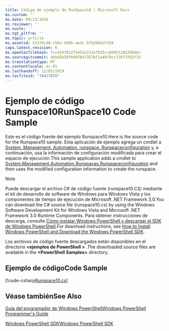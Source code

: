 ```yaml
---
title: Código de ejemplo de RunSpace10 | Microsoft Docs
ms.custom: ''
ms.date: 09/13/2016
ms.reviewer: ''
ms.suite: ''
ms.tgt_pltfrm: ''
ms.topic: article
ms.assetid: 5337dc40-c56e-458b-aedc-5f5d401dfd28
caps.latest.revision: 6
ms.openlocfilehash: fcc424f83275452e223ef025cc8d95128520bdbc
ms.sourcegitcommit: debd2b38fb8070a7357bf1a4bf9cc736f3702f31
ms.translationtype: MT
ms.contentlocale: es-ES
ms.lasthandoff: 12/05/2019
ms.locfileid: "74417870"
---
```

# <a name="runspace10-code-sample"></a><span data-ttu-id="6e597-102">Ejemplo de código Runspace10</span><span class="sxs-lookup"><span data-stu-id="6e597-102">RunSpace10 Code Sample</span></span>

<span data-ttu-id="6e597-103">Este es el código fuente del ejemplo Runspace10.</span><span class="sxs-lookup"><span data-stu-id="6e597-103">Here is the source code for the Runspace10 sample.</span></span> <span data-ttu-id="6e597-104">Esta aplicación de ejemplo agrega un cmdlet a [System. Management. Automation. runspace. Runspaceconfiguration](/dotnet/api/System.Management.Automation.Runspaces.RunspaceConfiguration) y, a continuación, usa la información de configuración modificada para crear el espacio de ejecución.</span><span class="sxs-lookup"><span data-stu-id="6e597-104">This sample application adds a cmdlet to [System.Management.Automation.Runspaces.Runspaceconfiguration](/dotnet/api/System.Management.Automation.Runspaces.RunspaceConfiguration) and then uses the modified configuration information to create the runspace.</span></span>

> [!NOTE]
> <span data-ttu-id="6e597-105">Puede descargar el archivo C# de código fuente (runspace10.CS) mediante el kit de desarrollo de software de Windows para Windows Vista y los componentes de tiempo de ejecución de Microsoft .NET Framework 3,0.</span><span class="sxs-lookup"><span data-stu-id="6e597-105">You can download the C# source file (runspace10.cs) by using the Windows Software Development Kit for Windows Vista and Microsoft .NET Framework 3.0 Runtime Components.</span></span> <span data-ttu-id="6e597-106">Para obtener instrucciones de descarga, consulte [Cómo instalar Windows PowerShell y descargar el SDK de Windows PowerShell](/powershell/scripting/developer/installing-the-windows-powershell-sdk).</span><span class="sxs-lookup"><span data-stu-id="6e597-106">For download instructions, see [How to Install Windows PowerShell and Download the Windows PowerShell SDK](/powershell/scripting/developer/installing-the-windows-powershell-sdk).</span></span>
>
> <span data-ttu-id="6e597-107">Los archivos de código fuente descargados están disponibles en el directorio **\<ejemplos de PowerShell >** .</span><span class="sxs-lookup"><span data-stu-id="6e597-107">The downloaded source files are available in the **\<PowerShell Samples>** directory.</span></span>

## <a name="code-sample"></a><span data-ttu-id="6e597-108">Ejemplo de código</span><span class="sxs-lookup"><span data-stu-id="6e597-108">Code Sample</span></span>

[!code-csharp[Runspace10.cs](../../../../powershell-sdk-samples/SDK-2.0/csharp/Runspace10/Runspace10.cs#L11-L118 "Runspace10.cs")]

## <a name="see-also"></a><span data-ttu-id="6e597-109">Véase también</span><span class="sxs-lookup"><span data-stu-id="6e597-109">See Also</span></span>

[<span data-ttu-id="6e597-110">Guía del programador de Windows PowerShell</span><span class="sxs-lookup"><span data-stu-id="6e597-110">Windows PowerShell Programmer's Guide</span></span>](./windows-powershell-programmer-s-guide.md)

[<span data-ttu-id="6e597-111">Windows PowerShell SDK</span><span class="sxs-lookup"><span data-stu-id="6e597-111">Windows PowerShell SDK</span></span>](../windows-powershell-reference.md)
